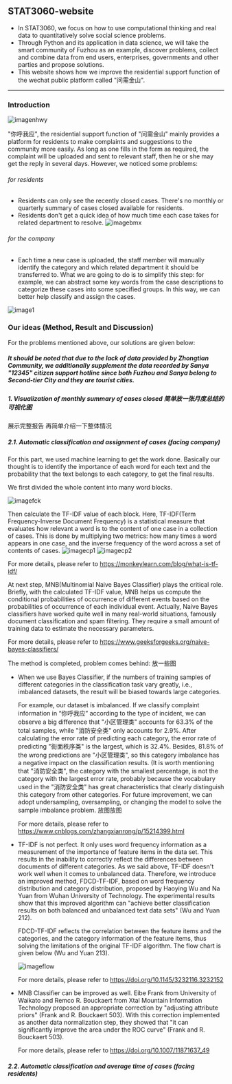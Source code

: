 ## STAT3060-website
- In STAT3060, we focus on how to use computational thinking and real data to quantitatively solve social science problems. 
- Through Python and its application in data science, we will take the smart community of Fuzhou as an example, discover problems, collect and combine data from end users, enterprises, governments and other parties and propose solutions. 
- This website shows how we improve the residential support function of the wechat public platform called "问需金山".
<hr>

### Introduction
![imagenhwy](nhwy.jpg)

"你呼我应", the residential support function of "问需金山" mainly provides a platform for residents to make complaints and suggestions to the community more easily. As long as one fills in the form as required, the complaint will be uploaded and sent to relevant staff, then he or she may get the reply in several days.
However, we noticed some problems:
###### for residents
- Residents can only see the recently closed cases. There's no monthly or quarterly summary of cases closed available for residents. 
- Residents don't get a quick idea of how much time each case takes for related department to resolve. 
![imagebmx](sjbmx.jpg)
###### for the company
- Each time a new case is uploaded, the staff member will manually identify the category and which related department it should be transferred to. What we are going to do is to simplify this step: for example, we can abstract some key words from the case descriptions to categorize these cases into some specified groups. In this way, we can better help classify and assign the cases. 

![image1](1.jpg)

### Our ideas (Method, Result and Discussion)
For the problems mentioned above, our solutions are given below:

##### It should be noted that due to the lack of data provided by Zhongtian Community, we additionally supplement the data recorded by Sanya "12345" citizen support hotline since both Fuzhou and Sanya belong to Second-tier City and they are tourist cities. 

##### 1. Visualization of monthly summary of cases closed 简单放一张月度总结的可视化图
展示完整报告 再简单介绍一下整体情况


##### 2.1. Automatic classification and assignment of cases (facing company)
For this part, we used machine learning to get the work done. Basically our thought is to identify the importance of each word for each text and the probability that the text belongs to each category, to get the final results.

We first divided the whole content into many word blocks. 

![imagefck](fck.jpg)

Then calculate the TF-IDF value of each block. Here, TF-IDF(Term Frequency-Inverse Document Frequency) is a statistical measure that evaluates how relevant a word is to the content of one case in a collection of cases. This is done by multiplying two metrics: how many times a word appears in one case, and the inverse frequency of the word across a set of contents of cases. 
![imagecp1](cp1.png)
![imagecp2](cp2.jpg)

For more details, please refer to https://monkeylearn.com/blog/what-is-tf-idf/

At next step, MNB(Multinomial Naive Bayes Classifier) plays the critical role. Briefly, with the calculated TF-IDF value, MNB helps us compute the conditional probabilities of occurrence of different events based on the probabilities of occurrence of each individual event. Actually, Naive Bayes classifiers have worked quite well in many real-world situations, famously document classification and spam filtering. They require a small amount of training data to estimate the necessary parameters.

For more details, please refer to https://www.geeksforgeeks.org/naive-bayes-classifiers/

The method is completed, problem comes behind:
放一些图
- When we use Bayes Classifier, if the numbers of training samples of different categories in the classification task vary greatly, i.e., imbalanced datasets, the result will be biased towards large categories. 

  For example, our dataset is imbalanced. If we classify complaint information in “你呼我应” according to the type of incident, we can observe a big difference that "小区管理类" accounts for 63.3% of the total samples, while "消防安全类" only accounts for 2.9%. After calculating the error rate of predicting each category, the error rate of predicting "街面秩序类" is the largest, which is 32.4%. Besides, 81.8% of the wrong predictions are "小区管理类", so this category imbalance has a negative impact on the classification results. (It is worth mentioning that "消防安全类", the category with the smallest percentage, is not the category with the largest error rate, probably because the vocabulary used in the "消防安全类" has great characteristics that clearly distinguish this category from other categories. For future improvement, we can adopt undersampling, oversampling, or changing the model to solve the sample imbalance problem. 放图放图

  For more details, please refer to https://www.cnblogs.com/zhangxianrong/p/15214399.html
  
- TF-IDF is not perfect. It only uses word frequency information as a measurement of the importance of feature items in the data set. This results in the inability to correctly reflect the differences between documents of different categories. As we said above, TF-IDF doesn't work well when it comes to unbalanced data. Therefore, we introduce an improved method, FDCD-TF-IDF, based on word frequency distribution and category distribution, proposed by Haoying Wu and Na Yuan from Wuhan University of Technology. The experimental results show that this improved algorithm can "achieve better classification results on both balanced and unbalanced text data sets" (Wu and Yuan 212).

  FDCD-TF-IDF reflects the correlation between the feature items and the categories, and the category information of the feature items, thus solving the limitations of the original TF-IDF algorithm. The flow chart is given below (Wu and Yuan 213).
  
  ![imageflow](flow.jpg)
  
  For more details, please refer to https://doi.org/10.1145/3232116.3232152

- MNB Classifier can be improved as well. Eibe Frank from University of Waikato and Remco R. Bouckaert from Xtal Mountain Information Technology proposed an appropriate correction by "adjusting attribute priors" (Frank and R. Bouckaert 503). With this correction implemented as another data normalization step, they showed that "it can significantly improve the area under the ROC curve" (Frank and R. Bouckaert 503).

  For more details, please refer to https://doi.org/10.1007/11871637_49


##### 2.2. Automatic classification and average time of cases (facing residents)
<script src="https://cdn.plot.ly/plotly-latest.min.js"></script>

<div>                            <div id="f1326c74-09b1-4fcf-9b5c-b53035d2a18c" class="plotly-graph-div" style="height:100%; width:700px;"></div>            <script type="text/javascript">                                    window.PLOTLYENV=window.PLOTLYENV || {};                                    if (document.getElementById("f1326c74-09b1-4fcf-9b5c-b53035d2a18c")) {                    Plotly.newPlot(                        "f1326c74-09b1-4fcf-9b5c-b53035d2a18c",                        [{"alignmentgroup":"True","hovertemplate":"category=%{x}<br>average processing time (hours)=%{marker.color}<extra></extra>","legendgroup":"","marker":{"color":[7,6,7,5,10,4,7,4,5,6,2],"coloraxis":"coloraxis","pattern":{"shape":""}},"name":"","offsetgroup":"","orientation":"v","showlegend":false,"textposition":"auto","x":["\u5b89\u5168\u76d1\u7ba1","\u7ecf\u6d4e\u7efc\u5408","\u79d1\u6559\u6587\u536b","\u793e\u4f1a\u7ba1\u7406","\u793e\u4f1a\u6295\u8d44\u670d\u52a1","\u793e\u4f1a\u56e2\u4f53","\u6570\u5b57\u57ce\u7ba1","\u516c\u5b89\u653f\u6cd5","\u516c\u7528\u4e8b\u4e1a","\u5efa\u8bbe\u4ea4\u901a","\u5176\u4ed6\u5de5\u4f5c"],"xaxis":"x","y":[7,6,7,5,10,4,7,4,5,6,2],"yaxis":"y","type":"bar"}],                        {"barmode":"relative","coloraxis":{"colorbar":{"title":{"text":"average processing time (hours)"}},"colorscale":[[0.0,"#0d0887"],[0.1111111111111111,"#46039f"],[0.2222222222222222,"#7201a8"],[0.3333333333333333,"#9c179e"],[0.4444444444444444,"#bd3786"],[0.5555555555555556,"#d8576b"],[0.6666666666666666,"#ed7953"],[0.7777777777777778,"#fb9f3a"],[0.8888888888888888,"#fdca26"],[1.0,"#f0f921"]]},"legend":{"tracegroupgap":0},"margin":{"t":60},"template":{"data":{"barpolar":[{"marker":{"line":{"color":"#E5ECF6","width":0.5},"pattern":{"fillmode":"overlay","size":10,"solidity":0.2}},"type":"barpolar"}],"bar":[{"error_x":{"color":"#2a3f5f"},"error_y":{"color":"#2a3f5f"},"marker":{"line":{"color":"#E5ECF6","width":0.5},"pattern":{"fillmode":"overlay","size":10,"solidity":0.2}},"type":"bar"}],"carpet":[{"aaxis":{"endlinecolor":"#2a3f5f","gridcolor":"white","linecolor":"white","minorgridcolor":"white","startlinecolor":"#2a3f5f"},"baxis":{"endlinecolor":"#2a3f5f","gridcolor":"white","linecolor":"white","minorgridcolor":"white","startlinecolor":"#2a3f5f"},"type":"carpet"}],"choropleth":[{"colorbar":{"outlinewidth":0,"ticks":""},"type":"choropleth"}],"contourcarpet":[{"colorbar":{"outlinewidth":0,"ticks":""},"type":"contourcarpet"}],"contour":[{"colorbar":{"outlinewidth":0,"ticks":""},"colorscale":[[0.0,"#0d0887"],[0.1111111111111111,"#46039f"],[0.2222222222222222,"#7201a8"],[0.3333333333333333,"#9c179e"],[0.4444444444444444,"#bd3786"],[0.5555555555555556,"#d8576b"],[0.6666666666666666,"#ed7953"],[0.7777777777777778,"#fb9f3a"],[0.8888888888888888,"#fdca26"],[1.0,"#f0f921"]],"type":"contour"}],"heatmapgl":[{"colorbar":{"outlinewidth":0,"ticks":""},"colorscale":[[0.0,"#0d0887"],[0.1111111111111111,"#46039f"],[0.2222222222222222,"#7201a8"],[0.3333333333333333,"#9c179e"],[0.4444444444444444,"#bd3786"],[0.5555555555555556,"#d8576b"],[0.6666666666666666,"#ed7953"],[0.7777777777777778,"#fb9f3a"],[0.8888888888888888,"#fdca26"],[1.0,"#f0f921"]],"type":"heatmapgl"}],"heatmap":[{"colorbar":{"outlinewidth":0,"ticks":""},"colorscale":[[0.0,"#0d0887"],[0.1111111111111111,"#46039f"],[0.2222222222222222,"#7201a8"],[0.3333333333333333,"#9c179e"],[0.4444444444444444,"#bd3786"],[0.5555555555555556,"#d8576b"],[0.6666666666666666,"#ed7953"],[0.7777777777777778,"#fb9f3a"],[0.8888888888888888,"#fdca26"],[1.0,"#f0f921"]],"type":"heatmap"}],"histogram2dcontour":[{"colorbar":{"outlinewidth":0,"ticks":""},"colorscale":[[0.0,"#0d0887"],[0.1111111111111111,"#46039f"],[0.2222222222222222,"#7201a8"],[0.3333333333333333,"#9c179e"],[0.4444444444444444,"#bd3786"],[0.5555555555555556,"#d8576b"],[0.6666666666666666,"#ed7953"],[0.7777777777777778,"#fb9f3a"],[0.8888888888888888,"#fdca26"],[1.0,"#f0f921"]],"type":"histogram2dcontour"}],"histogram2d":[{"colorbar":{"outlinewidth":0,"ticks":""},"colorscale":[[0.0,"#0d0887"],[0.1111111111111111,"#46039f"],[0.2222222222222222,"#7201a8"],[0.3333333333333333,"#9c179e"],[0.4444444444444444,"#bd3786"],[0.5555555555555556,"#d8576b"],[0.6666666666666666,"#ed7953"],[0.7777777777777778,"#fb9f3a"],[0.8888888888888888,"#fdca26"],[1.0,"#f0f921"]],"type":"histogram2d"}],"histogram":[{"marker":{"pattern":{"fillmode":"overlay","size":10,"solidity":0.2}},"type":"histogram"}],"mesh3d":[{"colorbar":{"outlinewidth":0,"ticks":""},"type":"mesh3d"}],"parcoords":[{"line":{"colorbar":{"outlinewidth":0,"ticks":""}},"type":"parcoords"}],"pie":[{"automargin":true,"type":"pie"}],"scatter3d":[{"line":{"colorbar":{"outlinewidth":0,"ticks":""}},"marker":{"colorbar":{"outlinewidth":0,"ticks":""}},"type":"scatter3d"}],"scattercarpet":[{"marker":{"colorbar":{"outlinewidth":0,"ticks":""}},"type":"scattercarpet"}],"scattergeo":[{"marker":{"colorbar":{"outlinewidth":0,"ticks":""}},"type":"scattergeo"}],"scattergl":[{"marker":{"colorbar":{"outlinewidth":0,"ticks":""}},"type":"scattergl"}],"scattermapbox":[{"marker":{"colorbar":{"outlinewidth":0,"ticks":""}},"type":"scattermapbox"}],"scatterpolargl":[{"marker":{"colorbar":{"outlinewidth":0,"ticks":""}},"type":"scatterpolargl"}],"scatterpolar":[{"marker":{"colorbar":{"outlinewidth":0,"ticks":""}},"type":"scatterpolar"}],"scatter":[{"fillpattern":{"fillmode":"overlay","size":10,"solidity":0.2},"type":"scatter"}],"scatterternary":[{"marker":{"colorbar":{"outlinewidth":0,"ticks":""}},"type":"scatterternary"}],"surface":[{"colorbar":{"outlinewidth":0,"ticks":""},"colorscale":[[0.0,"#0d0887"],[0.1111111111111111,"#46039f"],[0.2222222222222222,"#7201a8"],[0.3333333333333333,"#9c179e"],[0.4444444444444444,"#bd3786"],[0.5555555555555556,"#d8576b"],[0.6666666666666666,"#ed7953"],[0.7777777777777778,"#fb9f3a"],[0.8888888888888888,"#fdca26"],[1.0,"#f0f921"]],"type":"surface"}],"table":[{"cells":{"fill":{"color":"#EBF0F8"},"line":{"color":"white"}},"header":{"fill":{"color":"#C8D4E3"},"line":{"color":"white"}},"type":"table"}]},"layout":{"annotationdefaults":{"arrowcolor":"#2a3f5f","arrowhead":0,"arrowwidth":1},"autotypenumbers":"strict","coloraxis":{"colorbar":{"outlinewidth":0,"ticks":""}},"colorscale":{"diverging":[[0,"#8e0152"],[0.1,"#c51b7d"],[0.2,"#de77ae"],[0.3,"#f1b6da"],[0.4,"#fde0ef"],[0.5,"#f7f7f7"],[0.6,"#e6f5d0"],[0.7,"#b8e186"],[0.8,"#7fbc41"],[0.9,"#4d9221"],[1,"#276419"]],"sequential":[[0.0,"#0d0887"],[0.1111111111111111,"#46039f"],[0.2222222222222222,"#7201a8"],[0.3333333333333333,"#9c179e"],[0.4444444444444444,"#bd3786"],[0.5555555555555556,"#d8576b"],[0.6666666666666666,"#ed7953"],[0.7777777777777778,"#fb9f3a"],[0.8888888888888888,"#fdca26"],[1.0,"#f0f921"]],"sequentialminus":[[0.0,"#0d0887"],[0.1111111111111111,"#46039f"],[0.2222222222222222,"#7201a8"],[0.3333333333333333,"#9c179e"],[0.4444444444444444,"#bd3786"],[0.5555555555555556,"#d8576b"],[0.6666666666666666,"#ed7953"],[0.7777777777777778,"#fb9f3a"],[0.8888888888888888,"#fdca26"],[1.0,"#f0f921"]]},"colorway":["#636efa","#EF553B","#00cc96","#ab63fa","#FFA15A","#19d3f3","#FF6692","#B6E880","#FF97FF","#FECB52"],"font":{"color":"#2a3f5f"},"geo":{"bgcolor":"white","lakecolor":"white","landcolor":"#E5ECF6","showlakes":true,"showland":true,"subunitcolor":"white"},"hoverlabel":{"align":"left"},"hovermode":"closest","mapbox":{"style":"light"},"paper_bgcolor":"white","plot_bgcolor":"#E5ECF6","polar":{"angularaxis":{"gridcolor":"white","linecolor":"white","ticks":""},"bgcolor":"#E5ECF6","radialaxis":{"gridcolor":"white","linecolor":"white","ticks":""}},"scene":{"xaxis":{"backgroundcolor":"#E5ECF6","gridcolor":"white","gridwidth":2,"linecolor":"white","showbackground":true,"ticks":"","zerolinecolor":"white"},"yaxis":{"backgroundcolor":"#E5ECF6","gridcolor":"white","gridwidth":2,"linecolor":"white","showbackground":true,"ticks":"","zerolinecolor":"white"},"zaxis":{"backgroundcolor":"#E5ECF6","gridcolor":"white","gridwidth":2,"linecolor":"white","showbackground":true,"ticks":"","zerolinecolor":"white"}},"shapedefaults":{"line":{"color":"#2a3f5f"}},"ternary":{"aaxis":{"gridcolor":"white","linecolor":"white","ticks":""},"baxis":{"gridcolor":"white","linecolor":"white","ticks":""},"bgcolor":"#E5ECF6","caxis":{"gridcolor":"white","linecolor":"white","ticks":""}},"title":{"x":0.05},"xaxis":{"automargin":true,"gridcolor":"white","linecolor":"white","ticks":"","title":{"standoff":15},"zerolinecolor":"white","zerolinewidth":2},"yaxis":{"automargin":true,"gridcolor":"white","linecolor":"white","ticks":"","title":{"standoff":15},"zerolinecolor":"white","zerolinewidth":2}}},"title":{"text":"average processing time for categories in Sanya12345(round to hours)"},"width":700,"xaxis":{"anchor":"y","domain":[0.0,1.0],"title":{"text":"category"}},"yaxis":{"anchor":"x","domain":[0.0,1.0],"title":{"text":"average processing time (hours)"}}},                        {"responsive": true}                    )                };                            </script>        </div>

Because we didn't get the data from Zhongtian Community, we used Sanya's data.
![videotimev](timev.jpg)

With this function, we supposed that once the resident fills in the form as required, he or she can get the average time it took for this type of complaint to be dealt with previously. Getting the average time required, they will have a general idea of how long their complaints will be resolved.

Of course, there's still room for improvement, the current categories are not so clear that can help residents as expected. As the categories might be too broad, containing too many various cases, which becomes confused sometimes: 
![imagetime1](wp-data1.jpg)
![imagetime2](wp-data2.jpg)
So a possible solution is that we can make new specified categories for residents. Using keywords such as "rubbish(垃圾)", "parking(停车)", "cube(管道)", etc, to do the classification might have a better effect. 
![imagetimesol](timesol.jpg)


### Conclusion
Basically, we proposed three suggestions to the current functions of "你呼我应", two for improving residents' convenience, monthly summary of cases closed and quick access to the average time required for each type of case; one for increasing the work efficiency of community workers, automatic classification and assignment of cases. All three still has a lot to improve, but we hope that currently these three functions can really help a bit.

### Works Cited
1. Frank, Eibe, and Remco R. Bouckaert. "Naive bayes for text classification with unbalanced classes." European Conference on Principles of Data Mining and Knowledge Discovery. Springer, Berlin, Heidelberg, 2006.
2. Wu, Haoying, and Na Yuan. "An Improved TF-IDF algorithm based on word frequency distribution information and category distribution information." Proceedings of the 3rd International Conference on Intelligent Information Processing. 2018.



